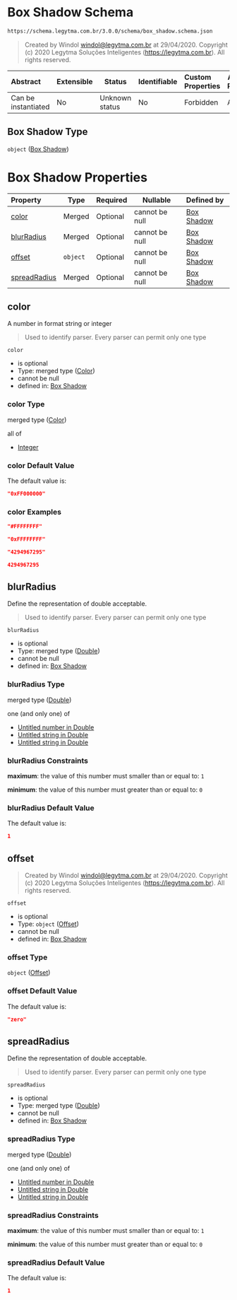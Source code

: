 # Box Shadow Schema

```txt
https://schema.legytma.com.br/3.0.0/schema/box_shadow.schema.json
```




> Created by Windol [windol@legytma.com.br](mailto:windol@legytma.com.br) at 29/04/2020.
> Copyright (c) 2020 Legytma Soluções Inteligentes (<https://legytma.com.br>). All rights reserved.
>

| Abstract            | Extensible | Status         | Identifiable | Custom Properties | Additional Properties | Access Restrictions | Defined In                                                                        |
| :------------------ | ---------- | -------------- | ------------ | :---------------- | --------------------- | ------------------- | --------------------------------------------------------------------------------- |
| Can be instantiated | No         | Unknown status | No           | Forbidden         | Allowed               | none                | [box_shadow.schema.json](../schema/box_shadow.schema.json) |

## Box Shadow Type

`object` ([Box Shadow](box_shadow.md))

# Box Shadow Properties

| Property                      | Type     | Required | Nullable       | Defined by                                                                                                                                     |
| :---------------------------- | -------- | -------- | -------------- | :--------------------------------------------------------------------------------------------------------------------------------------------- |
| [color](#color)               | Merged   | Optional | cannot be null | [Box Shadow](app_bar_theme-properties-color.md)          |
| [blurRadius](#blurRadius)     | Merged   | Optional | cannot be null | [Box Shadow](app_bar_theme-properties-double.md)   |
| [offset](#offset)             | `object` | Optional | cannot be null | [Box Shadow](box_shadow-properties-offset.md)          |
| [spreadRadius](#spreadRadius) | Merged   | Optional | cannot be null | [Box Shadow](app_bar_theme-properties-double.md) |

## color

A number in format string or integer


> Used to identify parser. Every parser can permit only one type
>

`color`

-   is optional
-   Type: merged type ([Color](app_bar_theme-properties-color.md))
-   cannot be null
-   defined in: [Box Shadow](app_bar_theme-properties-color.md)

### color Type

merged type ([Color](app_bar_theme-properties-color.md))

all of

-   [Integer](color-allof-integer.md)

### color Default Value

The default value is:

```json
"0xFF000000"
```

### color Examples

```json
"#FFFFFFFF"
```

```json
"0xFFFFFFFF"
```

```json
"4294967295"
```

```json
4294967295
```

## blurRadius

Define the representation of double acceptable.


> Used to identify parser. Every parser can permit only one type
>

`blurRadius`

-   is optional
-   Type: merged type ([Double](app_bar_theme-properties-double.md))
-   cannot be null
-   defined in: [Box Shadow](app_bar_theme-properties-double.md)

### blurRadius Type

merged type ([Double](app_bar_theme-properties-double.md))

one (and only one) of

-   [Untitled number in Double](double-oneof-0.md)
-   [Untitled string in Double](double-oneof-1.md)
-   [Untitled string in Double](double-oneof-2.md)

### blurRadius Constraints

**maximum**: the value of this number must smaller than or equal to: `1`

**minimum**: the value of this number must greater than or equal to: `0`

### blurRadius Default Value

The default value is:

```json
1
```

## offset




> Created by Windol [windol@legytma.com.br](mailto:windol@legytma.com.br) at 29/04/2020.
> Copyright (c) 2020 Legytma Soluções Inteligentes (<https://legytma.com.br>). All rights reserved.
>

`offset`

-   is optional
-   Type: `object` ([Offset](box_shadow-properties-offset.md))
-   cannot be null
-   defined in: [Box Shadow](box_shadow-properties-offset.md)

### offset Type

`object` ([Offset](box_shadow-properties-offset.md))

### offset Default Value

The default value is:

```json
"zero"
```

## spreadRadius

Define the representation of double acceptable.


> Used to identify parser. Every parser can permit only one type
>

`spreadRadius`

-   is optional
-   Type: merged type ([Double](app_bar_theme-properties-double.md))
-   cannot be null
-   defined in: [Box Shadow](app_bar_theme-properties-double.md)

### spreadRadius Type

merged type ([Double](app_bar_theme-properties-double.md))

one (and only one) of

-   [Untitled number in Double](double-oneof-0.md)
-   [Untitled string in Double](double-oneof-1.md)
-   [Untitled string in Double](double-oneof-2.md)

### spreadRadius Constraints

**maximum**: the value of this number must smaller than or equal to: `1`

**minimum**: the value of this number must greater than or equal to: `0`

### spreadRadius Default Value

The default value is:

```json
1
```
